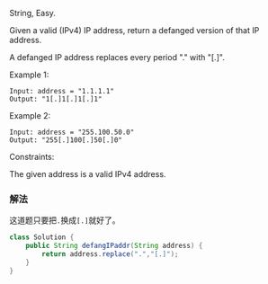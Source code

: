 String,
Easy.

Given a valid (IPv4) IP address, return a defanged version of that IP address.

A defanged IP address replaces every period "." with "[.]".

Example 1:
```
Input: address = "1.1.1.1"
Output: "1[.]1[.]1[.]1"
```
Example 2:
```
Input: address = "255.100.50.0"
Output: "255[.]100[.]50[.]0"
```

Constraints:

The given address is a valid IPv4 address.

### 解法
这道题只要把`.`换成`[.]`就好了。
```java
class Solution {
    public String defangIPaddr(String address) {
        return address.replace(".","[.]");
    }
}
```